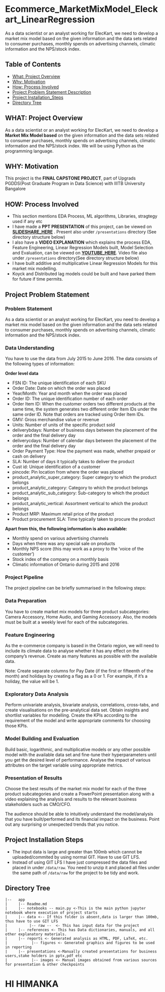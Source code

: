 # Ecommerce_MarketMixModel_Eleckart_LinearRegression
 As a data scientist or an analyst working for ElecKart, we need to develop a market mix model based on the given information and the data sets related to consumer purchases, monthly spends on advertising channels, climatic information and the NPS/stock index.
 
## Table of Contents
  * [What: Project Overview](#what-project-overview)
  * [Why: Motivation](#why-motivation)
  * [How: Process Involved](#how-process-involved)
  * [Project Problem Statement Description](#project-problem-statement)
  * [Project Installation_Steps](#project-installation-steps)
  * [Directory Tree](#directory-tree)
  

## WHAT: Project Overview 
As a data scientist or an analyst working for ElecKart, we need to develop a **Market Mix Model based** on the given information and the data sets related to consumer purchases, monthly spends on advertising channels, climatic information and the NPS/stock index. We will be using Python as the programming language.

## WHY: Motivation
This project is the **FINAL CAPSTONE PROJECT**, part of Upgrads PGDDS(Post Graduate Program in Data Science) with IIITB University Bangalore

## HOW: Process Involved
- This section mentions EDA Process, ML algorithms, Libraries, stragtegy used if any etc
- I have made a **PPT PRESENTATION** of this project, can be viewed on **[SLIDESHARE_HERE](https://www.slideshare.net/achalkagwad/ecommerce-market-mix-modeling-using-linear-regression)** . Present also under `/presentations` directory (See directory structure below)
- I also have a **VIDEO EXPLANATION** which explains the process EDA, Feature Engineering, Linear Regression Models built, Model Selection and Evaluation, can be viewed on **[YOUTUBE_HERE](https://youtu.be/1e2fvEaOXfQ)**. Video file also under `/presentations` directory(See directory structure below)
- I have built additive and multiplicative Linear Regression Models for this market mix modelling.
- Koyck and Distributed lag models could be built and have parked them for future if time permits.

## Project Problem Statement

### Problem Statement

As a data scientist or an analyst working for ElecKart, you need to develop a market mix model based on the given information and the data sets related to consumer purchases, monthly spends on advertising channels, climatic information and the NPS/stock index.

<!--![lead_funnel_image](./presentations/images/lead_funnel_image.jpg?raw=true "Leads Funnel") -->
<!-- ![lead_funnel_image](https://user-images.githubusercontent.com/14209223/149206507-62bf586c-e02b-41fc-9674-44aa3bb8931c.jpg) <!-- I simply dragged and dropped the image-->

### Data Understanding
You have to use the data from July 2015 to June 2016. The data consists of the following types of information:

**Order level data**

- FSN ID: The unique identification of each SKU
- Order Date: Date on which the order was placed
- Year/Month: Year and month when the order was placed
- Order ID: The unique identification number of each order
- Order Item ID: When the customer orders two different products at the same time, the system generates two different order Item IDs under the same order ID. Note that orders are tracked using Order Item IDs.
- GMV: Gross merchandise value or revenue
- Units: Number of units of the specific product sold
- deliverybdays: Number of business days between the placement of the order and the final delivery day
- deliverycdays: Number of calendar days between the placement of the order and the final delivery day
- Order Payment Type: How the payment was made, whether prepaid or cash on delivery
- SLA: Number of days it typically takes to deliver the product
- Cust id: Unique identification of a customer
- pincode: Pin location from where the order was placed
- product_analytic_super_category: Super category to which the product belongs
- product_analytic_category: Category to which the product belongs
- product_analytic_sub_category: Sub-category to which the product belongs
- product_analytic_vertical: Assortment vertical to which the product belongs
- Product MRP: Maximum retail price of the product
- Product procurement SLA: Time typically taken to procure the product

**Apart from this, the following information is also available:**

- Monthly spend on various advertising channels
- Days when there was any special sale on products
- Monthly NPS score (this may work as a proxy to the ‘voice of the customer’)
- Stock index of the company on a monthly basis 
- Climatic information of Ontario during 2015 and 2016

### Project Pipeline
The project pipeline can be briefly summarised in the following steps:

### Data Preparation
You have to create market mix models for three product subcategories: Camera Accessory, Home Audio, and Gaming Accessory. Also, the models must be built at a weekly level for each of the subcategories.

### Feature Engineering
As the e-commerce company is based in the Ontario region, we will need to include its climate data to analyse whether it has any effect on the company’s revenue. Create as many features as possible with the available data.

Note: Create separate columns for Pay Date (if the first or fifteenth of the month) and holidays by creating a flag as a 0 or 1. For example, if it’s a holiday, the value will be 1.

### Exploratory Data Analysis
Perform univariate analysis, bivariate analysis, correlations, cross-tabs, and create visualisations on the pre-analytical data set. Obtain insights and shortlist variables for modelling. Create the KPIs according to the requirement of the model and write appropriate comments for choosing those KPIs.

### Model Building and Evaluation
Build basic, logarithmic, and multiplicative models or any other possible model with the available data set and fine-tune their hyperparameters until you get the desired level of performance. Analyse the impact of various attributes on the target variable using appropriate metrics. 

### Presentation of Results
Choose the best results of the market mix model for each of the three product subcategories and create a PowerPoint presentation along with a video explaining the analysis and results to the relevant business stakeholders such as CMO/CFO.

The audience should be able to intuitively understand the model/analysis that you have built/performed and its financial impact on the business. Point out any surprising or unexpected trends that you notice.

## Project Installation Steps
- The input data is large and greater than 100mb which cannot be uploaded/commited by using normal GIT. Have to use GIT LFS. 
- Instead of using GIT LFS I have just compressed the data files and placed in under `/data/raw`. You need to unzip it and placed all files under the same path of `/data/raw` for the project to be tidy and work.

<!--## Directory Tree 
```
├── app 
│   ├── __init__.py
│   ├── main.py
│   ├── model
│   ├── static
│   └── templates
├── config
│   ├── __init__.py
├── processing
│   ├── __init__.py
├── requirements.txt
├── runtime.txt
├── LICENSE
├── Procfile
├── README.md
└── wsgi.py
```
-->

## Directory Tree
```
|--   app
|     |-- Readme.md 
|     |-- notebooks -- main.py <-This is the main python jupyter notebook where execution of project starts
|     |-- data <-- If this folder is absent,data is larger than 100mb, thus have to use GIT LFS
|          |-- raw --  <- This has input data for the project
|     |-- references <- This has Data dictionaries, manuals, and all other explanatory materials.
|     |-- reports <- Generated analysis as HTML, PDF, LaTeX, etc.
|           |-- figures <- Generated graphics and figures to be used in reporting
|     |-- presentations <-Manually created presentations for business users,stake holders in pptx,pdf etc
|           |-- images <- Manual images obtained from various sources for presentation & other checkpoints
```
# HI HIMANKA
